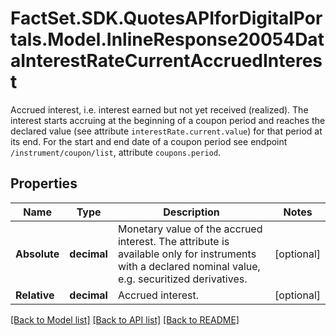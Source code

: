 # FactSet.SDK.QuotesAPIforDigitalPortals.Model.InlineResponse20054DataInterestRateCurrentAccruedInterest
Accrued interest, i.e. interest earned but not yet received (realized). The interest starts accruing at the beginning of a coupon period and reaches the declared value (see attribute `interestRate.current.value`) for that period at its end. For the start and end date of a coupon period see endpoint `/instrument/coupon/list`, attribute `coupons.period`.

## Properties

Name | Type | Description | Notes
------------ | ------------- | ------------- | -------------
**Absolute** | **decimal** | Monetary value of the accrued interest. The attribute is available only for instruments with a declared nominal value, e.g. securitized derivatives. | [optional] 
**Relative** | **decimal** | Accrued interest. | [optional] 

[[Back to Model list]](../README.md#documentation-for-models) [[Back to API list]](../README.md#documentation-for-api-endpoints) [[Back to README]](../README.md)

